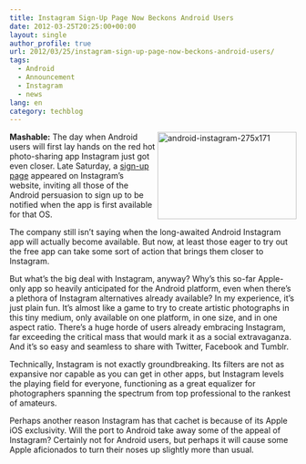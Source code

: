 ```yaml
---
title: Instagram Sign-Up Page Now Beckons Android Users
date: 2012-03-25T20:25:00+00:00
layout: single
author_profile: true
url: 2012/03/25/instagram-sign-up-page-now-beckons-android-users/
tags:
  - Android
  - Announcement
  - Instagram
  - news
lang: en
category: techblog
---
```

[<img title="android-instagram-275x171" border="0" alt="android-instagram-275x171" align="right" src="http://lh6.ggpht.com/-r1etv9dnm-g/T294JyL7UoI/AAAAAAAAFTw/CIqMH_dLu4Q/android-instagram-275x171_thumb.jpg?imgmax=800" width="244" height="153" />](http://lh5.ggpht.com/-DevrCx-qMnQ/T294FqZTNlI/AAAAAAAAFTo/3X81Z-wfjuA/s1600-h/android-instagram-275x171%25255B2%25255D.jpg)**Mashable:** The day when Android users will first lay hands on the red hot photo-sharing app Instagram just got even closer. Late Saturday, a [sign-up page](http://instagr.am/android/) appeared on Instagram’s website, inviting all those of the Android persuasion to sign up to be notified when the app is first available for that OS. 

The company still isn’t saying when the long-awaited Android Instagram app will actually become available. But now, at least those eager to try out the free app can take some sort of action that brings them closer to Instagram. 

But what’s the big deal with Instagram, anyway? Why’s this so-far Apple-only app so heavily anticipated for the Android platform, even when there’s a plethora of Instagram alternatives already available? In my experience, it’s just plain fun. It’s almost like a game to try to create artistic photographs in this tiny medium, only available on one platform, in one size, and in one aspect ratio. There’s a huge horde of users already embracing Instagram, far exceeding the critical mass that would mark it as a social extravaganza. And it’s so easy and seamless to share with Twitter, Facebook and Tumblr. 

Technically, Instagram is not exactly groundbreaking. Its filters are not as expansive nor capable as you can get in other apps, but Instagram levels the playing field for everyone, functioning as a great equalizer for photographers spanning the spectrum from top professional to the rankest of amateurs. 

Perhaps another reason Instagram has that cachet is because of its Apple iOS exclusivity. Will the port to Android take away some of the appeal of Instagram? Certainly not for Android users, but perhaps it will cause some Apple aficionados to turn their noses up slightly more than usual.